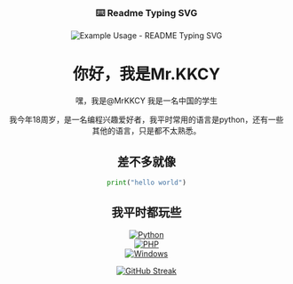 <div align="center">
<p>
  <h3 align="center">⌨️ Readme Typing SVG</h3>
</p>
<p align="center">
  <img src="https://readme-typing-svg.demolab.com/?lines=%F0%9F%91%8BHello+there!;%F0%9F%92%96Thank+you+for+conming!;%F0%9F%8E%89Hope+you+have+nice+day!&font=Fira%20Code&center=true&width=380&height=50&duration=4000&pause=1000" alt="Example Usage - README Typing SVG">
</p>
<p align="center">
  <h1 align="center">你好，我是Mr.KKCY</h1>
</p>


嘿，我是@MrKKCY
我是一名中国的学生

我今年18周岁，是一名编程兴趣爱好者，我平时常用的语言是python，还有一些其他的语言，只是都不太熟悉。

## 差不多就像
```python
print("hello world")
```
## 我平时都玩些

[![Python](https://img.shields.io/badge/python-3670A0?style=for-the-badge&logo=python&logoColor=ffdd54)](www.python.org)  
[![PHP](https://img.shields.io/badge/PHP-777BB4?style=for-the-badge&logo=PHP&logoColor=white)](#)  
[![Windows](https://img.shields.io/badge/Windows-0078D6?style=for-the-badge&logo=PHP&logoColor=white)](#)  

[![GitHub Streak](https://github-readme-streak-stats.herokuapp.com?user=MrKKCY&theme=highcontrast)](https://git.io/streak-stats)



</div>
